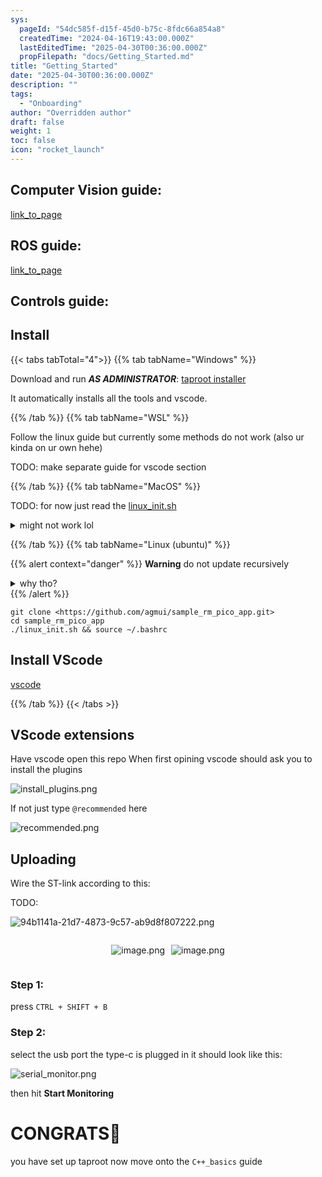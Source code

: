 ```yaml
---
sys:
  pageId: "54dc585f-d15f-45d0-b75c-8fdc66a854a8"
  createdTime: "2024-04-16T19:43:00.000Z"
  lastEditedTime: "2025-04-30T00:36:00.000Z"
  propFilepath: "docs/Getting_Started.md"
title: "Getting_Started"
date: "2025-04-30T00:36:00.000Z"
description: ""
tags:
  - "Onboarding"
author: "Overridden author"
draft: false
weight: 1
toc: false
icon: "rocket_launch"
---
```


## Computer Vision guide:

[link_to_page](86d45bc0-388b-4d26-8848-44f255f73d0e)

## ROS guide:

[link_to_page](3c76c1de-ec8f-46d6-8b0a-294005edc2d5)

## Controls guide:

## Install

{{< tabs tabTotal="4">}}
{{% tab tabName="Windows" %}}

Download and run _**AS ADMINISTRATOR**_: [taproot installer](https://github.com/Thornbots/TeachingFreshies/releases/tag/1.0)

It automatically installs all the tools and vscode.

{{% /tab %}}
{{% tab tabName="WSL" %}}

Follow the linux guide but currently some methods do not work (also ur kinda on ur own hehe)

TODO: make separate guide for vscode section

{{% /tab %}}
{{% tab tabName="MacOS" %}}

TODO: for now just read the [linux_init.sh](https://github.com/agmui/sample_rm_pico_app/blob/main/linux_init.sh)

<details>
<summary>might not work lol</summary>

`brew install libusb pkg-config`

Next install: [vscode](https://code.visualstudio.com/Download)

</details>

{{% /tab %}}
{{% tab tabName="Linux (ubuntu)" %}}

{{% alert context="danger" %}}
**Warning** do not update recursively
<details>
<summary>why tho?</summary>
There are some submodules that may go on for a while (like tinyusb) and I highly
recommend you don't need to get them.
If you want to see what submodules I update just look in `linux_init.sh`
</details>
{{% /alert %}}

```shell
git clone <https://github.com/agmui/sample_rm_pico_app.git>
cd sample_rm_pico_app
./linux_init.sh && source ~/.bashrc
```

## Install VScode

[vscode](https://code.visualstudio.com/Download)

{{% /tab %}}
{{< /tabs >}}

## VScode extensions

Have vscode open this repo
When first opining vscode should ask you to install the plugins

![install_plugins.png](https://prod-files-secure.s3.us-west-2.amazonaws.com/d518164a-d88e-44d1-a4ee-3adb3bd8bce0/89bd30f0-1825-4e77-867b-0a41ce370880/install_plugins.png?X-Amz-Algorithm=AWS4-HMAC-SHA256&X-Amz-Content-Sha256=UNSIGNED-PAYLOAD&X-Amz-Credential=ASIAZI2LB4663ZVIMQIL%2F20250626%2Fus-west-2%2Fs3%2Faws4_request&X-Amz-Date=20250626T210809Z&X-Amz-Expires=3600&X-Amz-Security-Token=IQoJb3JpZ2luX2VjEGwaCXVzLXdlc3QtMiJGMEQCIH%2BcXbq%2BO%2BYr6waYmJfA9oxo1VM34F%2BIfh4xs4eIsiLrAiBgnZK1LXVtiCiwwSqQcntGHJPLL4EAo5kt%2FL%2FVTQH56Sr%2FAwhlEAAaDDYzNzQyMzE4MzgwNSIMYco9moqAODbCc6N2KtwD5dBLnbAtOVlt8EDoEY%2B9mRkQiFynKcqazfwAuLDpV%2F6usFwwaKJI6qrvlJlFPaJ4I8Cym%2BPO8yzO5IpGoPtsve54uJpJX%2BNGwqqRrWgzX1maG2OmZ%2BbKbDE1%2F%2Bz9dFkqfNNbla7KFsHvGjZosCJus1x9Ltire7TMjbQIfgCZ3Rk5%2BNI1mC94n%2BL35G3TDO4QDb32B6xrY97Osv8XfdCK8%2FzaUG7k6k9ASV3V2l85Pv0vKEjMIqTDDvMmp8ZczzuzKJlwwuq%2BxX0Et5U9vqA4F5zPPa3G9Av7BxLMDtreAIlXrBo2EIWKRQ1NwSDwyxc2eSNLlaTL%2Fbt5C1xeH%2BIey5PI2aUcA8uhqKEnD63ETW7%2F5fgIdNE%2FG%2BCCItbCE%2FTec3iI4zUFGZbh%2BdzZ8S6GDuR8sQQlgdPyaTYxzL5%2B4QyW7QHGY1DlTA3rfFaxPpIB3B6OsZuunxd2KKYSTxxDFjVKPiF4fYB6lzYLUEUhsjn15m%2BbDIIBIsupZGDnzjGjRPhUZlH7G3NN4%2Bz4G%2F7r077tDW4lHghp0UJob4cxDaW%2BpQBS62pFvOAZHSQJg96VM9DXeqbGh%2BPwxndS6nMGs%2FHvGHjDP6Pri2kVZb%2BXeCvMZEdRzmRTDmVP8CcwwMv2wgY6pgFSs2SFZFSgtiHDz5kWVUJuYQYuUmf7KhHx1gLwGaMCAHlXpzWlB6Ynhrq%2FZyhsPiXwmqLkFW%2Bw0XUJ5Gd%2Fn%2FLExkAcfjBDDZbD01R%2FaP6y0JfCsxHh5LcC3tcent%2FTVuW3zZQUKd1tKWesqEwnPYnhkMUCKZmEiQ6akd4F0nDX0O7xM1BADPsLlZ%2Bg7nyb0E9Y5kD%2Bln9dga%2B%2Bad0xetx6V4hqHNBT&X-Amz-Signature=da2d2e09c6b31c6f482ba1e8cb469f2a1593dcaadc1c09e0d43b4989b74d1462&X-Amz-SignedHeaders=host&x-amz-checksum-mode=ENABLED&x-id=GetObject)

If not just type `@recommended` here  

![recommended.png](https://prod-files-secure.s3.us-west-2.amazonaws.com/d518164a-d88e-44d1-a4ee-3adb3bd8bce0/61e661e9-5d85-4dfc-be0d-8d2097a5e793/recommended.png?X-Amz-Algorithm=AWS4-HMAC-SHA256&X-Amz-Content-Sha256=UNSIGNED-PAYLOAD&X-Amz-Credential=ASIAZI2LB4663ZVIMQIL%2F20250626%2Fus-west-2%2Fs3%2Faws4_request&X-Amz-Date=20250626T210809Z&X-Amz-Expires=3600&X-Amz-Security-Token=IQoJb3JpZ2luX2VjEGwaCXVzLXdlc3QtMiJGMEQCIH%2BcXbq%2BO%2BYr6waYmJfA9oxo1VM34F%2BIfh4xs4eIsiLrAiBgnZK1LXVtiCiwwSqQcntGHJPLL4EAo5kt%2FL%2FVTQH56Sr%2FAwhlEAAaDDYzNzQyMzE4MzgwNSIMYco9moqAODbCc6N2KtwD5dBLnbAtOVlt8EDoEY%2B9mRkQiFynKcqazfwAuLDpV%2F6usFwwaKJI6qrvlJlFPaJ4I8Cym%2BPO8yzO5IpGoPtsve54uJpJX%2BNGwqqRrWgzX1maG2OmZ%2BbKbDE1%2F%2Bz9dFkqfNNbla7KFsHvGjZosCJus1x9Ltire7TMjbQIfgCZ3Rk5%2BNI1mC94n%2BL35G3TDO4QDb32B6xrY97Osv8XfdCK8%2FzaUG7k6k9ASV3V2l85Pv0vKEjMIqTDDvMmp8ZczzuzKJlwwuq%2BxX0Et5U9vqA4F5zPPa3G9Av7BxLMDtreAIlXrBo2EIWKRQ1NwSDwyxc2eSNLlaTL%2Fbt5C1xeH%2BIey5PI2aUcA8uhqKEnD63ETW7%2F5fgIdNE%2FG%2BCCItbCE%2FTec3iI4zUFGZbh%2BdzZ8S6GDuR8sQQlgdPyaTYxzL5%2B4QyW7QHGY1DlTA3rfFaxPpIB3B6OsZuunxd2KKYSTxxDFjVKPiF4fYB6lzYLUEUhsjn15m%2BbDIIBIsupZGDnzjGjRPhUZlH7G3NN4%2Bz4G%2F7r077tDW4lHghp0UJob4cxDaW%2BpQBS62pFvOAZHSQJg96VM9DXeqbGh%2BPwxndS6nMGs%2FHvGHjDP6Pri2kVZb%2BXeCvMZEdRzmRTDmVP8CcwwMv2wgY6pgFSs2SFZFSgtiHDz5kWVUJuYQYuUmf7KhHx1gLwGaMCAHlXpzWlB6Ynhrq%2FZyhsPiXwmqLkFW%2Bw0XUJ5Gd%2Fn%2FLExkAcfjBDDZbD01R%2FaP6y0JfCsxHh5LcC3tcent%2FTVuW3zZQUKd1tKWesqEwnPYnhkMUCKZmEiQ6akd4F0nDX0O7xM1BADPsLlZ%2Bg7nyb0E9Y5kD%2Bln9dga%2B%2Bad0xetx6V4hqHNBT&X-Amz-Signature=0e851175614f85429c9ca307981f378e07f218441a51353253b7471ee3219a85&X-Amz-SignedHeaders=host&x-amz-checksum-mode=ENABLED&x-id=GetObject)

## Uploading

Wire the ST-link according to this:

TODO:

![94b1141a-21d7-4873-9c57-ab9d8f807222.png](https://prod-files-secure.s3.us-west-2.amazonaws.com/d518164a-d88e-44d1-a4ee-3adb3bd8bce0/e5fad17d-ab82-4300-9f4c-505ab4b1202c/94b1141a-21d7-4873-9c57-ab9d8f807222.png?X-Amz-Algorithm=AWS4-HMAC-SHA256&X-Amz-Content-Sha256=UNSIGNED-PAYLOAD&X-Amz-Credential=ASIAZI2LB4663ZVIMQIL%2F20250626%2Fus-west-2%2Fs3%2Faws4_request&X-Amz-Date=20250626T210809Z&X-Amz-Expires=3600&X-Amz-Security-Token=IQoJb3JpZ2luX2VjEGwaCXVzLXdlc3QtMiJGMEQCIH%2BcXbq%2BO%2BYr6waYmJfA9oxo1VM34F%2BIfh4xs4eIsiLrAiBgnZK1LXVtiCiwwSqQcntGHJPLL4EAo5kt%2FL%2FVTQH56Sr%2FAwhlEAAaDDYzNzQyMzE4MzgwNSIMYco9moqAODbCc6N2KtwD5dBLnbAtOVlt8EDoEY%2B9mRkQiFynKcqazfwAuLDpV%2F6usFwwaKJI6qrvlJlFPaJ4I8Cym%2BPO8yzO5IpGoPtsve54uJpJX%2BNGwqqRrWgzX1maG2OmZ%2BbKbDE1%2F%2Bz9dFkqfNNbla7KFsHvGjZosCJus1x9Ltire7TMjbQIfgCZ3Rk5%2BNI1mC94n%2BL35G3TDO4QDb32B6xrY97Osv8XfdCK8%2FzaUG7k6k9ASV3V2l85Pv0vKEjMIqTDDvMmp8ZczzuzKJlwwuq%2BxX0Et5U9vqA4F5zPPa3G9Av7BxLMDtreAIlXrBo2EIWKRQ1NwSDwyxc2eSNLlaTL%2Fbt5C1xeH%2BIey5PI2aUcA8uhqKEnD63ETW7%2F5fgIdNE%2FG%2BCCItbCE%2FTec3iI4zUFGZbh%2BdzZ8S6GDuR8sQQlgdPyaTYxzL5%2B4QyW7QHGY1DlTA3rfFaxPpIB3B6OsZuunxd2KKYSTxxDFjVKPiF4fYB6lzYLUEUhsjn15m%2BbDIIBIsupZGDnzjGjRPhUZlH7G3NN4%2Bz4G%2F7r077tDW4lHghp0UJob4cxDaW%2BpQBS62pFvOAZHSQJg96VM9DXeqbGh%2BPwxndS6nMGs%2FHvGHjDP6Pri2kVZb%2BXeCvMZEdRzmRTDmVP8CcwwMv2wgY6pgFSs2SFZFSgtiHDz5kWVUJuYQYuUmf7KhHx1gLwGaMCAHlXpzWlB6Ynhrq%2FZyhsPiXwmqLkFW%2Bw0XUJ5Gd%2Fn%2FLExkAcfjBDDZbD01R%2FaP6y0JfCsxHh5LcC3tcent%2FTVuW3zZQUKd1tKWesqEwnPYnhkMUCKZmEiQ6akd4F0nDX0O7xM1BADPsLlZ%2Bg7nyb0E9Y5kD%2Bln9dga%2B%2Bad0xetx6V4hqHNBT&X-Amz-Signature=403d75b5126c80b8d2135f173068d7c4b8fbd2ae614a9812d428e5f17f06756f&X-Amz-SignedHeaders=host&x-amz-checksum-mode=ENABLED&x-id=GetObject)

<div style="display: flex;flex-direction: row; column-gap:10px; max-width: 630px;justify-content: center;">
<div>

![image.png](https://prod-files-secure.s3.us-west-2.amazonaws.com/d518164a-d88e-44d1-a4ee-3adb3bd8bce0/210ecb78-1116-4d7b-b9b7-2292f66fa2c2/image.png?X-Amz-Algorithm=AWS4-HMAC-SHA256&X-Amz-Content-Sha256=UNSIGNED-PAYLOAD&X-Amz-Credential=ASIAZI2LB466V5QUJLCH%2F20250626%2Fus-west-2%2Fs3%2Faws4_request&X-Amz-Date=20250626T210810Z&X-Amz-Expires=3600&X-Amz-Security-Token=IQoJb3JpZ2luX2VjEGwaCXVzLXdlc3QtMiJGMEQCIAaYwjHzaoOxM3DoP0a%2BE2H1dl6GUNjZBESlowY1ZchtAiBz5efWvlrh03o0IMUmh30Puvrl1lKcGbqRGSPt7nQntCr%2FAwhlEAAaDDYzNzQyMzE4MzgwNSIMuPnHN6c11HKDP7ZrKtwDhgjwTqcfZE3XoZd8NWkLtPm3JndS6FkA2RN12k8oGSCLNX0o6g0oOZzAKYiUMAGkOGqUVsocsXEyG4qvrTDHLxJuIvEaiNK4FDUBxoX3oj6kAzfusRVP%2FCREpBlWwfTBXZFKPQ8mN6c5eZFAP%2BW6sKkW1OfYCJuqUsk%2BOGDkOAbsHweYMvFrofXZ9vFE0OARHw0uP1tuA6S8yNDa29OB5rtc%2Bd6HsQSly9gCBsZ6vbLNKFqyDvCEHrHdQuQihiZw7k9PznrUBWjL%2BXd2iAH%2FP6MKC6LyLVLvWeFZi8JwGE6sTyJ0Red7tJVcisdg6c6SQF66b9bkFqSzg3yIQHUoyHBgSvE9lfQYCW5BoWlLzq5AgLNQXEcmlWyTRw0tiIH3aZpAA%2BEViSnk%2BqSW%2FXDuugNxZZ03%2F5%2BL6sffCrOt1P4EO4mx5Vk3gdAHlU7vMLJnThi34l0NDlUEnRQJwzoVmNDFlGdbtbjrEYW5ysz2mQIJ0taUEqgZo%2BM1SQqOWRa8dpfe8M%2BJss9MNm%2B0Qqp9oAwhc55SFNlowoYg4trjWPJFn%2BGWuoqeEoTGHkLVpfrcl0VuM7QsdukQxnz8YizV9dbFVVjTXUdio9zG9yvlsBvnj4y%2FyRjW1ng4%2Fskw4Mv2wgY6pgHZ5QcUmyAqI5Uie9bkEPjt9JKvqkeT3VavXYtL%2Bd%2B%2FNfrhv0QEeTIeaiwRfjplQOj%2B5F2wWwQzASupSssrFIqwkkAstMgyXKK3INJft0XLDfhlx5y4OSOMQ%2BjsAmAR5frxm534dietYhiUMi%2BhAF4SFK1wjcRBakDDq6uxSgdlzUqmsA5cfbaFJiPjvw98mgf3YDYT943GuxQQh73mZLW61Uzb3jLJ&X-Amz-Signature=3f9859b9dc6927d731b239c4294f642d31835a167b3b62fdceac1509083c2e4d&X-Amz-SignedHeaders=host&x-amz-checksum-mode=ENABLED&x-id=GetObject)

</div>
<div>

![image.png](https://prod-files-secure.s3.us-west-2.amazonaws.com/d518164a-d88e-44d1-a4ee-3adb3bd8bce0/33a0fd0f-8ca6-4a86-8e09-26e95ded1fff/image.png?X-Amz-Algorithm=AWS4-HMAC-SHA256&X-Amz-Content-Sha256=UNSIGNED-PAYLOAD&X-Amz-Credential=ASIAZI2LB4667WWZCSVC%2F20250626%2Fus-west-2%2Fs3%2Faws4_request&X-Amz-Date=20250626T210810Z&X-Amz-Expires=3600&X-Amz-Security-Token=IQoJb3JpZ2luX2VjEGwaCXVzLXdlc3QtMiJHMEUCIFUWi7DcVj3zR8tx7AxLFxxVF%2F5Ov9RyjI4eLt%2FecmXuAiEApBwydrvBg1OYzmSIO03QGb6d%2FO1mlrLdM1Bi3LLS%2FBsq%2FwMIZRAAGgw2Mzc0MjMxODM4MDUiDPWpOkLffn0XkOgNFCrcAw91xMHt5F%2BGwQlr3PNDeBp9lyRTcVMq3zaJ8EbKKsvNGpsrTm3usuPJGdZ3lTGkIDSYcDECjHL7ruQtHnYu6E7w9Qrg83q9ESNNhuXbU7fEDwD%2BDTWrTrDeeGhiyu4PR0OfRiq0Oypcoqyrt1qF0G0%2FXGoJFxBz3XT2Sg4Eq7a%2Fn%2BeQDxy3T0aHKREuHDYTQejx7oMXJrquCVpOINA8O62kWeGNTWGjjgQXI5%2Bkn%2B4rqmrAmOLIhHFeGsl95xveXasFggCcYP1rWEOOenG%2FimZMsqpi5%2FbW7LkjmtwJkiYKDgfF%2Fv7wQBYhs%2BF%2BGCRS6TSs%2BZDsZtriwcIOLAuTG7g9OW9KvuMFnsOswz9Ulbf3%2BwIweVZzLQaavZg7uDPmzT7E2t8izPkP8vix4LA%2FM5LB5EcX092qbbDrBRVjnGjixYaVJ966CPSmvI5hFRz2knSLCBdLJObW9KBuMkC48zExwmbvxr%2F0qGYP4S52DmuLADkheyAIT9jTxGk%2FmseLgQiCCpFjPq0ke0aPISpW0qd5vyvpbbCh8Ls61hhHkioejeeOQcF25xGGSQEtpeKQd3DURrv3%2FD%2FEf6C3QjFEfGpyRJGsp5JpvlMQqi2f1CN%2F7hW4Qqtr7EUmv7QcMM%2FL9sIGOqUBYe9eSohyb0CJnWJ2pZuLdVTDlt2IP5v3kPoJhSVX5arUrE7RoV7y2o7Wkib6fEa4q3qVeauSWKcjIqq5VQ6Oo2xhGyl3gX7IS4Q6Xwm21uf66fE%2FNKEnWnpgl3rCNigYC5gp02l1yG2eEi7mxRaaLloXRJCnUv8JvG7pq%2FX2CsoY6GXeoQk%2FZui7txPZ%2FbgSQVZXnow3%2B42dRw5%2FB3HuBhfOy3Se&X-Amz-Signature=44fa0db5e0db53a8ff8034280256ab6403fb1696398798800dd7464c68a8676f&X-Amz-SignedHeaders=host&x-amz-checksum-mode=ENABLED&x-id=GetObject)

</div>
</div>

### Step 1:

press `CTRL + SHIFT + B`

### Step 2:

select the usb port the type-c is plugged in it should look like this:

![serial_monitor.png](https://prod-files-secure.s3.us-west-2.amazonaws.com/d518164a-d88e-44d1-a4ee-3adb3bd8bce0/f03f4774-05d4-4393-b6a0-d5efb6d315ab/serial_monitor.png?X-Amz-Algorithm=AWS4-HMAC-SHA256&X-Amz-Content-Sha256=UNSIGNED-PAYLOAD&X-Amz-Credential=ASIAZI2LB4663ZVIMQIL%2F20250626%2Fus-west-2%2Fs3%2Faws4_request&X-Amz-Date=20250626T210809Z&X-Amz-Expires=3600&X-Amz-Security-Token=IQoJb3JpZ2luX2VjEGwaCXVzLXdlc3QtMiJGMEQCIH%2BcXbq%2BO%2BYr6waYmJfA9oxo1VM34F%2BIfh4xs4eIsiLrAiBgnZK1LXVtiCiwwSqQcntGHJPLL4EAo5kt%2FL%2FVTQH56Sr%2FAwhlEAAaDDYzNzQyMzE4MzgwNSIMYco9moqAODbCc6N2KtwD5dBLnbAtOVlt8EDoEY%2B9mRkQiFynKcqazfwAuLDpV%2F6usFwwaKJI6qrvlJlFPaJ4I8Cym%2BPO8yzO5IpGoPtsve54uJpJX%2BNGwqqRrWgzX1maG2OmZ%2BbKbDE1%2F%2Bz9dFkqfNNbla7KFsHvGjZosCJus1x9Ltire7TMjbQIfgCZ3Rk5%2BNI1mC94n%2BL35G3TDO4QDb32B6xrY97Osv8XfdCK8%2FzaUG7k6k9ASV3V2l85Pv0vKEjMIqTDDvMmp8ZczzuzKJlwwuq%2BxX0Et5U9vqA4F5zPPa3G9Av7BxLMDtreAIlXrBo2EIWKRQ1NwSDwyxc2eSNLlaTL%2Fbt5C1xeH%2BIey5PI2aUcA8uhqKEnD63ETW7%2F5fgIdNE%2FG%2BCCItbCE%2FTec3iI4zUFGZbh%2BdzZ8S6GDuR8sQQlgdPyaTYxzL5%2B4QyW7QHGY1DlTA3rfFaxPpIB3B6OsZuunxd2KKYSTxxDFjVKPiF4fYB6lzYLUEUhsjn15m%2BbDIIBIsupZGDnzjGjRPhUZlH7G3NN4%2Bz4G%2F7r077tDW4lHghp0UJob4cxDaW%2BpQBS62pFvOAZHSQJg96VM9DXeqbGh%2BPwxndS6nMGs%2FHvGHjDP6Pri2kVZb%2BXeCvMZEdRzmRTDmVP8CcwwMv2wgY6pgFSs2SFZFSgtiHDz5kWVUJuYQYuUmf7KhHx1gLwGaMCAHlXpzWlB6Ynhrq%2FZyhsPiXwmqLkFW%2Bw0XUJ5Gd%2Fn%2FLExkAcfjBDDZbD01R%2FaP6y0JfCsxHh5LcC3tcent%2FTVuW3zZQUKd1tKWesqEwnPYnhkMUCKZmEiQ6akd4F0nDX0O7xM1BADPsLlZ%2Bg7nyb0E9Y5kD%2Bln9dga%2B%2Bad0xetx6V4hqHNBT&X-Amz-Signature=b10bb58692c0b8ad657cec3c09dd396c8ea1d75eff49c30ee9f8dbd489dd988a&X-Amz-SignedHeaders=host&x-amz-checksum-mode=ENABLED&x-id=GetObject)

then hit **Start Monitoring**

# CONGRATS🎉

you have set up taproot now move onto the `C++_basics` guide
